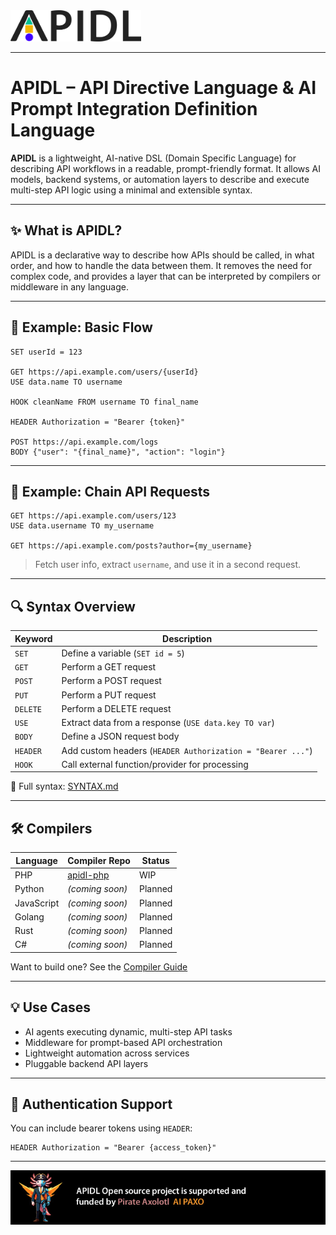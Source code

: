 
<img src="https://github.com/ariferol01/apidl/blob/main/logo.png" alt="Açıklama" height="50">

---
# APIDL – API Directive Language & AI Prompt Integration Definition Language

**APIDL** is a lightweight, AI-native DSL (Domain Specific Language) for describing API workflows in a readable, prompt-friendly format. It allows AI models, backend systems, or automation layers to describe and execute multi-step API logic using a minimal and extensible syntax.

---

## ✨ What is APIDL?

APIDL is a declarative way to describe how APIs should be called, in what order, and how to handle the data between them. It removes the need for complex code, and provides a layer that can be interpreted by compilers or middleware in any language.

---

## 🧩 Example: Basic Flow

```apidl
SET userId = 123

GET https://api.example.com/users/{userId}
USE data.name TO username

HOOK cleanName FROM username TO final_name

HEADER Authorization = "Bearer {token}"

POST https://api.example.com/logs
BODY {"user": "{final_name}", "action": "login"}

````
---

## 🧪 Example: Chain API Requests

```apidl
GET https://api.example.com/users/123
USE data.username TO my_username

GET https://api.example.com/posts?author={my_username}
```
>Fetch user info, extract ```username```, and use it in a second request.

---

## 🔍 Syntax Overview

| **Keyword** | **Description** |
|-------------|-----------------|
| `SET`       | Define a variable (`SET id = 5`) |
| `GET`       | Perform a GET request |
| `POST`      | Perform a POST request |
| `PUT`       | Perform a PUT request |
| `DELETE`    | Perform a DELETE request |
| `USE`       | Extract data from a response (`USE data.key TO var`) |
| `BODY`      | Define a JSON request body |
| `HEADER`    | Add custom headers (`HEADER Authorization = "Bearer ..."`) |
| `HOOK`      | Call external function/provider for processing |

🔗 Full syntax: [SYNTAX.md](#)

---
## 🛠️ Compilers

| **Language**  | **Compiler Repo**         | **Status** |
|---------------|----------------------------|------------|
| PHP           | [apidl-php](#)             | WIP        |
| Python        | *(coming soon)*            | Planned    |
| JavaScript    | *(coming soon)*            | Planned    |
| Golang        | *(coming soon)*            | Planned    |
| Rust          | *(coming soon)*            | Planned    |
| C#            | *(coming soon)*            | Planned    |


Want to build one? See the [Compiler Guide](#)

---

## 💡 Use Cases

- AI agents executing dynamic, multi-step API tasks  
- Middleware for prompt-based API orchestration  
- Lightweight automation across services  
- Pluggable backend API layers  

---

## 🔐 Authentication Support

You can include bearer tokens using `HEADER`:

```apidl
HEADER Authorization = "Bearer {access_token}"
```
---
![AI PAXO](https://github.com/ariferol01/apidl/blob/main/ai-paxo-bottom-banner.jpg)
